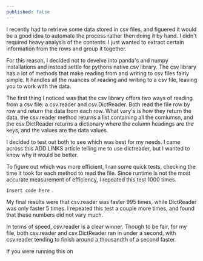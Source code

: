```yaml
---
published: false
---
```

I recently had to retrieve some data stored in csv files, and figuered it would be a good idea to automate the process rather then doing it by hand. 
I didn't required heavy analysis of the contents. I just wanted to extract certain information from the rows and group it together. 

For this reason, I decided not to develve into panda's and numpy installations and instead settle for pythons native csv library. 
The csv library has a lot of methods that make reading from and writing to csv files fairly simple. It handles all the nuances of reading and writing to a csv file, leaving you to work with the data. 

The first thing I noticed was that the csv library offers two ways of reading from a csv file: a csv.reader and csv.DictReader. Both read the file row by row and return the data from each row. What vary's is how they return the data. the csv.reader method returns a list containing all the comlumsn, and the csv.DictReader returns a dictionary where the column headings are the keys, and the values are the data values.

I decided to test out both to see which was best for my needs. I came across this ADD LINKS article telling me to use dictreader, but I wanted to know why it would be better.  

To figure out which was more efficient, I ran some quick tests, checking the time it took for each method to read the file. Since runtime is not the most accurate measurement of efficiency, I repeated this test 1000 times.

~~~
Insert code here
~~~

My final results were that csv.reader was faster 995 times, while DictReader was only faster 5 times. I repeated this test a couple more times, and found that these numbers did not vary much. 

In terms of speed, csv.reader is a clear winner. Though to be fair, for my file, both csv.reader and csv.DictReader ran in under a second, with csv.reader tending to finish around a thousandth of a second faster.

If you were running this on 